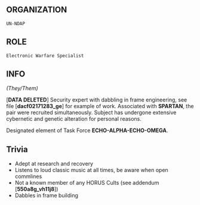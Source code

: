 ## ORGANIZATION

	UN-NDAP

## ROLE

	Electronic Warfare Specialist

## INFO

*(They/Them)*

[**DATA DELETED**]  Security expert with dabbling in frame engineering, see file [**dacf02171283_ge**] for example of work.  Associated with **SPARTAN**, the pair were recruited simultaneously.  Subject has undergone extensive cybernetic and genetic alteration for personal reasons.

Designated element of Task Force **ECHO-ALPHA-ECHO-OMEGA**.

## Trivia

- Adept at research and recovery
- Listens to loud classic music at all times, be aware when open commlines
- Not a known member of any HORUS Cults (see addendum [**550a8g_vh11j8**])
- Dabbles in frame building